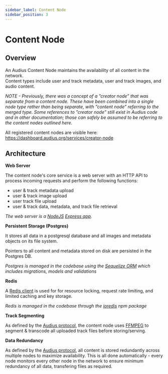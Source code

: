 ```yaml
---
sidebar_label: Content Node
sidebar_position: 3
---
```


# Content Node

## Overview

An Audius Content Node maintains the availability of all content in the network.  
Content types include user and track metadata, user and track images, and audio content.

*NOTE - Previously, there was a concept of a ”creator node” that was separate from a content node. These have been combined into a single node type rather than being separate, with ”content node” referring to the merged type. Some references to ”creator node” still exist in Audius code and in other documentation; those can safely be assumed to be referring to the content nodes outlined here.*

All registered content nodes are visible here: https://dashboard.audius.org/services/creator-node

## Architecture

**Web Server**

The content node's core service is a web server with an HTTP API to process incoming requests and perform the following functions:

- user & track metadata upload
- user & track image upload
- user track file upload
- user & track data, metadata, and track file retrieval

*The web server is a [NodeJS](https://nodejs.org) [Express app](https://expressjs.com/).*

**Persistent Storage (Postgres)**

It stores all data in a postgresql database and all images and metadata objects on its file system.

Pointers to all content and metadata stored on disk are persisted in the Postgres DB.

*Postgres is managed in the codebase using the [Sequelize ORM](https://sequelize.org/master/) which includes migrations, models and validations*

**Redis**

A [Redis client](https://redis.io/) is used for for resource locking, request rate limiting, and limited caching and key storage.

*Redis is managed in the codebase through the [ioredis](https://github.com/luin/ioredis) npm package*

**Track Segmenting**

As defined by the [Audius protocol](https://whitepaper.audius.co), the content node uses [FFMPEG](https://ffmpeg.org/ffmpeg.html) to segment & transcode all uploaded track files before storing/serving.

**Data Redundancy**

As defined by the [Audius protocol](https://whitepaper.audius.co), all content is stored redundantly across multiple nodes to maximize availability. This is all done automatically - every node monitors every other node in the network to ensure minimum redundancy of all data, transfering files as required.
